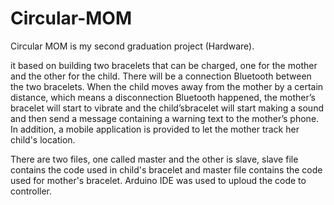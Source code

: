 # Circular-MOM

Circular MOM is my second graduation project (Hardware).

it based on building two bracelets that can be charged, one for the mother and the other for the child. There will be a connection Bluetooth between the two bracelets.  When the child moves away from the mother by a certain distance, which means a disconnection Bluetooth happened, the mother’s bracelet will start to vibrate and the child’sbracelet will start making a sound and then send a message containing a warning text to the mother’s phone.  In addition, a mobile application is provided to let the  mother  track  her  child's  location.

There are two files, one called master and the other is slave, slave file contains the code used in child's bracelet and master file contains the code used for mother's bracelet.
 Arduino IDE was used to uploud the code to controller.
